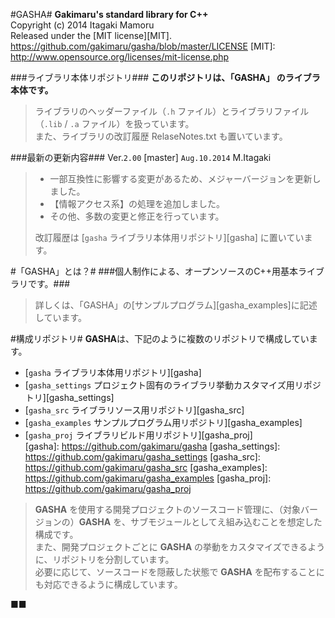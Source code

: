 #GASHA#
**Gakimaru's standard library for C++**  
Copyright (c) 2014 Itagaki Mamoru  
Released under the [MIT license][MIT].  
<https://github.com/gakimaru/gasha/blob/master/LICENSE>
[MIT]: http://www.opensource.org/licenses/mit-license.php

###ライブラリ本体リポジトリ###
**このリポジトリは、「GASHA」 のライブラ本体です。**
> ライブラリのヘッダーファイル（`.h` ファイル）とライブラリファイル（`.lib` / `.a` ファイル）を扱っています。  
> また、ライブラリの改訂履歴 RelaseNotes.txt も置いています。  

###最新の更新内容###
Ver.`2.00` [master] `Aug.10.2014` M.Itagaki  
> * 一部互換性に影響する変更があるため、メジャーバージョンを更新しました。  
> * 【情報アクセス系】の処理を追加しました。  
> * その他、多数の変更と修正を行っています。  
>
> 改訂履歴は [`gasha` ライブラリ本体用リポジトリ][gasha] に置いています。

#「GASHA」とは？#
###個人制作による、オープンソースのC++用基本ライブラリです。###
> 詳しくは、「GASHA」の[サンプルプログラム][gasha_examples]に記述しています。  

#構成リポジトリ#
**GASHA**は、下記のように複数のリポジトリで構成しています。  
* [`gasha` ライブラリ本体用リポジトリ][gasha]  
* [`gasha_settings` プロジェクト固有のライブラリ挙動カスタマイズ用リポジトリ][gasha_settings]  
* [`gasha_src` ライブラリソース用リポジトリ][gasha_src]  
* [`gasha_examples` サンプルプログラム用リポジトリ][gasha_examples]  
* [`gasha_proj` ライブラリビルド用リポジトリ][gasha_proj]  
[gasha]: https://github.com/gakimaru/gasha
[gasha_settings]: https://github.com/gakimaru/gasha_settings
[gasha_src]: https://github.com/gakimaru/gasha_src
[gasha_examples]: https://github.com/gakimaru/gasha_examples
[gasha_proj]: https://github.com/gakimaru/gasha_proj

> **GASHA** を使用する開発プロジェクトのソースコード管理に、（対象バージョンの）**GASHA** を、サブモジュールとしてえ組み込むことを想定した構成です。  
> また、開発プロジェクトごとに **GASHA** の挙動をカスタマイズできるように、リポジトリを分割しています。  
> 必要に応じて、ソースコードを隠蔽した状態で **GASHA** を配布することにも対応できるように構成しています。  

■■
